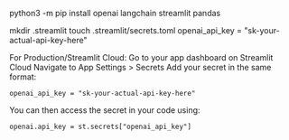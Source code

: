 python3 -m pip install openai langchain streamlit pandas

mkdir .streamlit
touch .streamlit/secrets.toml
openai_api_key = "sk-your-actual-api-key-here"

For Production/Streamlit Cloud:
Go to your app dashboard on Streamlit Cloud
Navigate to App Settings > Secrets
Add your secret in the same format:
```
openai_api_key = "sk-your-actual-api-key-here"
```
You can then access the secret in your code using:
```
openai.api_key = st.secrets["openai_api_key"]
```
